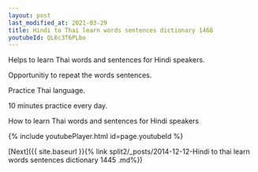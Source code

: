 ```yaml
---
layout: post
last_modified_at: 2021-03-29
title: Hindi to Thai learn words sentences dictionary 1468 
youtubeId: QL6c3T6PLbo
---
```

 
 
Helps to learn Thai words and sentences for Hindi speakers.

Opportunitiy to repeat the words sentences. 

Practice Thai language. 
 
10 minutes practice every day. 
 
How to learn Thai words and sentences for Hindi speakers 
 
{% include youtubePlayer.html id=page.youtubeId %}
 
 
[Next]({{ site.baseurl }}{% link  split2/_posts/2014-12-12-Hindi to thai learn words sentences dictionary 1445 .md%})
 
